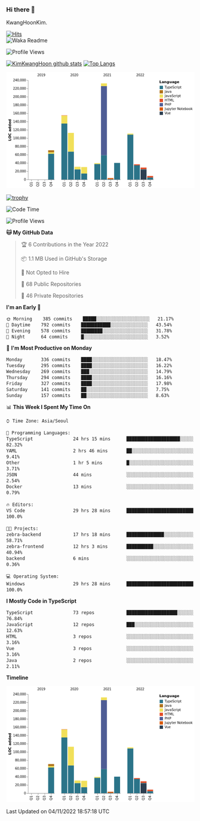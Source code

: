 ### Hi there 👋

KwangHoonKim.

[![Hits](https://hits.seeyoufarm.com/api/count/incr/badge.svg?url=https%3A%2F%2Fgithub.com%2Frhkdgns95)](https://hits.seeyoufarm.com)  
![Waka Readme](https://github.com/rhkdgns95/rhkdgns95/workflows/Waka%20Readme/badge.svg)

![Profile Views](http://img.shields.io/badge/Profile%20Views-0-blue)

[![KimKwangHoon github stats](https://github-readme-stats.vercel.app/api?username=rhkdgns95&show_icons=true)](https://github.com/rhkdgns95/github-readme-stats)   [![Top Langs](https://github-readme-stats.vercel.app/api/top-langs/?username=rhkdgns95&layout=compact)](https://github.com/rhkdgns95/github-readme-stats)   


![Chart not found](https://raw.githubusercontent.com/rhkdgns95/rhkdgns95/master/charts/bar_graph.png) 

[![trophy](https://github-profile-trophy.vercel.app/?username=rhkdgns95)](https://github.com/rhkdgns95/github-profile-trophy)

<!--START_SECTION:waka-->
![Code Time](http://img.shields.io/badge/Code%20Time-3%2C453%20hrs%2029%20mins-blue)

![Profile Views](http://img.shields.io/badge/Profile%20Views-0-blue)

**🐱 My GitHub Data** 

> 🏆 6 Contributions in the Year 2022
 > 
> 📦 1.1 MB Used in GitHub's Storage 
 > 
> 🚫 Not Opted to Hire
 > 
> 📜 68 Public Repositories 
 > 
> 🔑 46 Private Repositories  
 > 
**I'm an Early 🐤** 

```text
🌞 Morning    385 commits    █████░░░░░░░░░░░░░░░░░░░░   21.17% 
🌆 Daytime    792 commits    ███████████░░░░░░░░░░░░░░   43.54% 
🌃 Evening    578 commits    ████████░░░░░░░░░░░░░░░░░   31.78% 
🌙 Night      64 commits     █░░░░░░░░░░░░░░░░░░░░░░░░   3.52%

```
📅 **I'm Most Productive on Monday** 

```text
Monday       336 commits    ████░░░░░░░░░░░░░░░░░░░░░   18.47% 
Tuesday      295 commits    ████░░░░░░░░░░░░░░░░░░░░░   16.22% 
Wednesday    269 commits    ███░░░░░░░░░░░░░░░░░░░░░░   14.79% 
Thursday     294 commits    ████░░░░░░░░░░░░░░░░░░░░░   16.16% 
Friday       327 commits    ████░░░░░░░░░░░░░░░░░░░░░   17.98% 
Saturday     141 commits    ██░░░░░░░░░░░░░░░░░░░░░░░   7.75% 
Sunday       157 commits    ██░░░░░░░░░░░░░░░░░░░░░░░   8.63%

```


📊 **This Week I Spent My Time On** 

```text
⌚︎ Time Zone: Asia/Seoul

💬 Programming Languages: 
TypeScript               24 hrs 15 mins      ████████████████████░░░░░   82.32% 
YAML                     2 hrs 46 mins       ██░░░░░░░░░░░░░░░░░░░░░░░   9.41% 
Other                    1 hr 5 mins         █░░░░░░░░░░░░░░░░░░░░░░░░   3.71% 
JSON                     44 mins             ░░░░░░░░░░░░░░░░░░░░░░░░░   2.54% 
Docker                   13 mins             ░░░░░░░░░░░░░░░░░░░░░░░░░   0.79%

🔥 Editors: 
VS Code                  29 hrs 28 mins      █████████████████████████   100.0%

🐱‍💻 Projects: 
zebra-backend            17 hrs 18 mins      ██████████████░░░░░░░░░░░   58.71% 
zebra-frontend           12 hrs 3 mins       ██████████░░░░░░░░░░░░░░░   40.94% 
backend                  6 mins              ░░░░░░░░░░░░░░░░░░░░░░░░░   0.36%

💻 Operating System: 
Windows                  29 hrs 28 mins      █████████████████████████   100.0%

```

**I Mostly Code in TypeScript** 

```text
TypeScript               73 repos            ███████████████████░░░░░░   76.84% 
JavaScript               12 repos            ███░░░░░░░░░░░░░░░░░░░░░░   12.63% 
HTML                     3 repos             ░░░░░░░░░░░░░░░░░░░░░░░░░   3.16% 
Vue                      3 repos             ░░░░░░░░░░░░░░░░░░░░░░░░░   3.16% 
Java                     2 repos             ░░░░░░░░░░░░░░░░░░░░░░░░░   2.11%

```


**Timeline**

![Chart not found](https://raw.githubusercontent.com/rhkdgns95/rhkdgns95/master/charts/bar_graph.png) 


 Last Updated on 04/11/2022 18:57:18 UTC
<!--END_SECTION:waka-->
